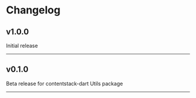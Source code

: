 # Changelog

## v1.0.0

Initial release

___________________

## v0.1.0

Beta release for contentstack-dart Utils package

___________________
